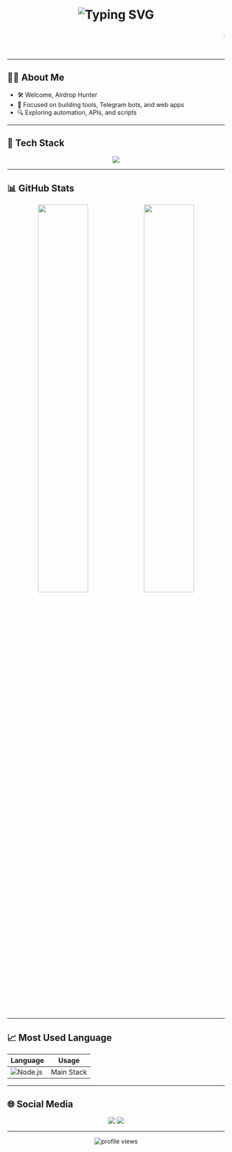 <h1 align="center">
  <img src="https://readme-typing-svg.herokuapp.com?font=Fira+Code&duration=2500&pause=1000&color=F75C7E&center=true&vCenter=true&width=435&lines=Node.js+%7C+Python+%7C+JavaScript+Lover;Welcome+to+siyoell12's+GitHub+Profile+%F0%9F%91%8B;Airdrop+Hunter+%7C+Bot+Builder+%7C+Web+Explorer" alt="Typing SVG" />
</h1>

<marquee behavior="scroll" direction="left" scrollamount="8" style="color:#00FF00; font-family: 'Courier New', Courier, monospace; font-size: 1.2rem; margin-bottom: 20px;">
  ⚡ HACKER MODE ACTIVATED ⚡ &nbsp;&nbsp;&nbsp; 🚀 BOT BUILDER ON DUTY 🚀 &nbsp;&nbsp;&nbsp; 💻 AUTOMATION EXPERT 💻
</marquee>

---

## 🙋‍♂️ About Me

- 🛠️ Welcome, Airdrop Hunter  
- 🤖 Focused on building tools, Telegram bots, and web apps  
- 🔍 Exploring automation, APIs, and scripts  

---

## 🚀 Tech Stack

<p align="center">
  <img src="https://skillicons.dev/icons?i=nodejs,python,js,html,css,linux,bash,github&theme=dark" />
</p>

---

## 📊 GitHub Stats

<p align="center">
  <img src="https://github-readme-stats.vercel.app/api?username=siyoell12&show_icons=true&theme=tokyonight&hide_border=true" width="48%" />
  <img src="https://github-readme-streak-stats.herokuapp.com?user=siyoell12&theme=tokyonight&hide_border=true" width="48%" />
</p>

---

## 📈 Most Used Language

| Language | Usage |
|----------|--------|
| ![Node.js](https://img.shields.io/badge/Node.js-75%25-yellowgreen?style=for-the-badge&logo=node.js&logoColor=white) | Main Stack |

---

## 🌐 Social Media

<p align="center">
  <a href="https://t.me/independendropers"><img src="https://img.shields.io/badge/Telegram-2CA5E0?style=for-the-badge&logo=telegram&logoColor=white" /></a>
  <a href="https://x.com/Deasaputra_12"><img src="https://img.shields.io/badge/X-Deasaputra_12-black?style=for-the-badge&logo=twitter&logoColor=white" /></a>
</p>

---

<p align="center">
  <img src="https://komarev.com/ghpvc/?username=siyoell12&label=Profile+views&color=ff69b4&style=flat-square" alt="profile views" />
</p>
